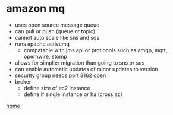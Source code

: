 # amazon mq

- uses open source message queue
- can pull or push (queue or topic)
- cannot auto scale like sns and sqs
- runs apache activemq
  - compatable with jms api or protiocols such as amqp, mqtt, opernwire, stomp 
- allows for simplier migration than going to sns or sqs
- can enable automatic updates of minor updates to version
- security group needs port 8162 open
- broker
  - define size of ec2 instance
  - define if single instance or ha (cross az)
  
[home](../README.md)
